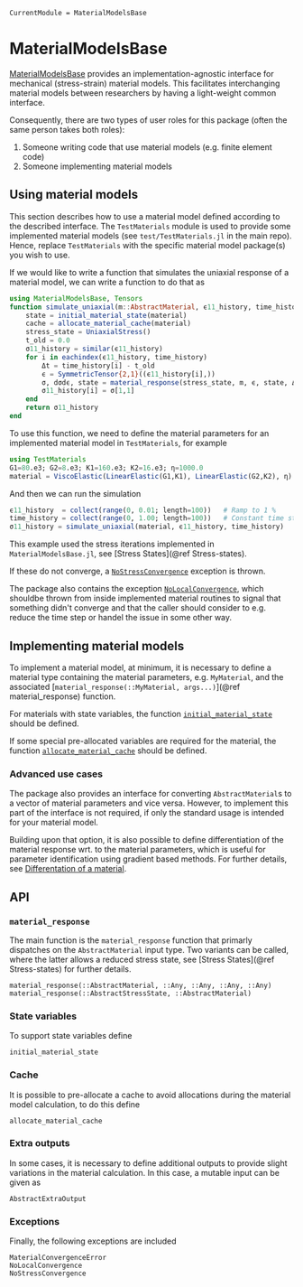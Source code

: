 ```@meta
CurrentModule = MaterialModelsBase
```
# MaterialModelsBase

[MaterialModelsBase](https://github.com/KnutAM/MaterialModelsBase.jl)
provides an implementation-agnostic interface for mechanical (stress-strain)
material models. This facilitates interchanging material models between researchers by having a light-weight common interface.

Consequently, there are two types of user roles for this package (often the same
person takes both roles):

1) Someone writing code that use material models (e.g. finite element code)
2) Someone implementing material models

## Using material models
This section describes how to use a material model defined according to the described interface. The `TestMaterials` module is used to provide some implemented material models (see `test/TestMaterials.jl` in the main repo). Hence, replace `TestMaterials` with the specific material model package(s) you wish to use. 

If we would like to write a function that simulates the uniaxial response
of a material model, we can write a function to do that as
```julia
using MaterialModelsBase, Tensors
function simulate_uniaxial(m::AbstractMaterial, ϵ11_history, time_history)
    state = initial_material_state(material)
    cache = allocate_material_cache(material)
    stress_state = UniaxialStress()
    t_old = 0.0
    σ11_history = similar(ϵ11_history)
    for i in eachindex(ϵ11_history, time_history)
        Δt = time_history[i] - t_old
        ϵ = SymmetricTensor{2,1}((ϵ11_history[i],))
        σ, dσdϵ, state = material_response(stress_state, m, ϵ, state, Δt, cache)
        σ11_history[i] = σ[1,1]
    end
    return σ11_history
end
```

To use this function, we need to define the material parameters for an 
implemented material model in `TestMaterials`, for example
```julia
using TestMaterials
G1=80.e3; G2=8.e3; K1=160.e3; K2=16.e3; η=1000.0
material = ViscoElastic(LinearElastic(G1,K1), LinearElastic(G2,K2), η)
```

And then we can run the simulation
```julia
ϵ11_history  = collect(range(0, 0.01; length=100))   # Ramp to 1 %
time_history = collect(range(0, 1.00; length=100))   # Constant time step
σ11_history = simulate_uniaxial(material, ϵ11_history, time_history)
```

This example used the stress iterations implemented in `MaterialModelsBase.jl`,
see [Stress States](@ref Stress-states).

If these do not converge, a [`NoStressConvergence`](@ref) exception is thrown. 

The package also contains the exception [`NoLocalConvergence`](@ref), 
which shouldbe thrown from inside implemented material routines to signal 
that something didn't converge and that the caller should consider 
to e.g. reduce the time step or handel the issue in some other way.

## Implementing material models
To implement a material model, at minimum, it is necessary to 
define a material type containing the material parameters, e.g. `MyMaterial`,
and the associated [`material_response(::MyMaterial, args...)`](@ref material_response) function.

For materials with state variables, the function [`initial_material_state`](@ref) should be defined. 

If some special pre-allocated variables are required for the material, the function [`allocate_material_cache`](@ref) should be defined. 


### Advanced use cases
The package also provides an interface for converting `AbstractMaterial`s 
to a vector of material parameters and vice versa. However, to implement 
this part of the interface is not required, if only the standard usage 
is intended for your material model.

Building upon that option, it is also possible to define differentiation
of the material response wrt. to the material parameters, which is useful 
for parameter identification using gradient based methods. For further details, 
see [Differentation of a material](@ref).


## API

### `material_response`
The main function is the `material_response` function that 
primarly dispatches on the `AbstractMaterial` input type. 
Two variants can be called, where the latter allows a reduced 
stress state, see [Stress States](@ref Stress-states) for further details. 
```@docs
material_response(::AbstractMaterial, ::Any, ::Any, ::Any, ::Any)
material_response(::AbstractStressState, ::AbstractMaterial)
```

### State variables
To support state variables define
```@docs
initial_material_state
```

### Cache
It is possible to pre-allocate a cache to avoid allocations during the material model calculation, to do this define
```@docs
allocate_material_cache
```

### Extra outputs
In some cases, it is necessary to define additional outputs to provide slight 
variations in the material calculation. In this case, a mutable input can be 
given as 
```@docs
AbstractExtraOutput
```

### Exceptions
Finally, the following exceptions are included
```@docs
MaterialConvergenceError
NoLocalConvergence
NoStressConvergence
```
